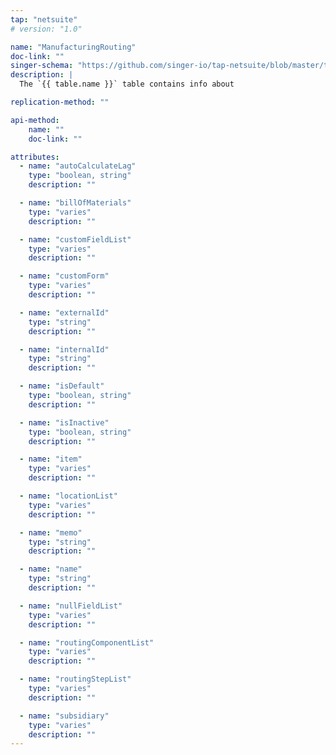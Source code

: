 ```yaml
---
tap: "netsuite"
# version: "1.0"

name: "ManufacturingRouting"
doc-link: ""
singer-schema: "https://github.com/singer-io/tap-netsuite/blob/master/tap_netsuite/schemas/ManufacturingRouting.json"
description: |
  The `{{ table.name }}` table contains info about 

replication-method: ""

api-method:
    name: ""
    doc-link: ""

attributes:
  - name: "autoCalculateLag"
    type: "boolean, string"
    description: ""

  - name: "billOfMaterials"
    type: "varies"
    description: ""

  - name: "customFieldList"
    type: "varies"
    description: ""

  - name: "customForm"
    type: "varies"
    description: ""

  - name: "externalId"
    type: "string"
    description: ""

  - name: "internalId"
    type: "string"
    description: ""

  - name: "isDefault"
    type: "boolean, string"
    description: ""

  - name: "isInactive"
    type: "boolean, string"
    description: ""

  - name: "item"
    type: "varies"
    description: ""

  - name: "locationList"
    type: "varies"
    description: ""

  - name: "memo"
    type: "string"
    description: ""

  - name: "name"
    type: "string"
    description: ""

  - name: "nullFieldList"
    type: "varies"
    description: ""

  - name: "routingComponentList"
    type: "varies"
    description: ""

  - name: "routingStepList"
    type: "varies"
    description: ""

  - name: "subsidiary"
    type: "varies"
    description: ""
---
```

